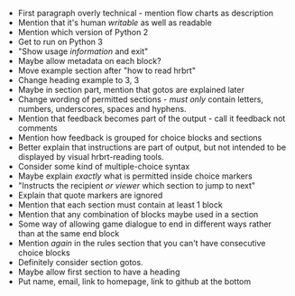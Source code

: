 * First paragraph overly technical - mention flow charts as description
* Mention that it's human *writable* as well as readable
* Mention which version of Python 2
* Get to run on Python 3
* "Show usage *information* and exit"
* Maybe allow metadata on each block?
* Move example section after "how to read hrbrt"
* Change heading example to 3, 3
* Maybe in section part, mention that gotos are explained later
* Change wording of permitted sections - *must only* contain letters, numbers,
  underscores, spaces and hyphens.
* Mention that feedback becomes part of the output - call it feedback not comments
* Mention how feedback is grouped for choice blocks and sections
* Better explain that instructions are part of output, but not intended to be
  displayed by visual hrbrt-reading tools.
* Consider some kind of multiple-choice syntax
* Maybe explain *exactly* what is permitted inside choice markers
* "Instructs the recipient *or viewer* which section to jump to next"
* Explain that quote markers are ignored
* Mention that each section must contain at least 1 block
* Mention that any combination of blocks maybe used in a section
* Some way of allowing game dialogue to end in different ways rather than at 
  the same end block
* Mention *again* in the rules section that you can't have consecutive choice blocks
* Definitely consider section gotos.
* Maybe allow first section to have a heading
* Put name, email, link to homepage, link to github at the bottom
